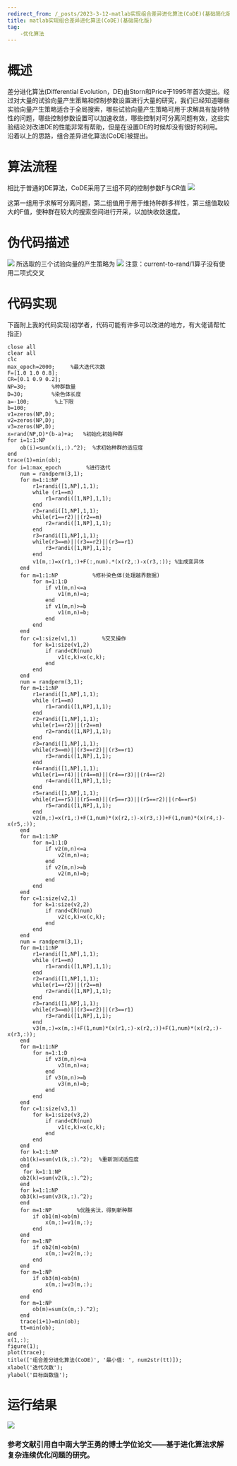 ```yaml
---
redirect_from: /_posts/2023-3-12-matlab实现组合差异进化算法(CoDE)(基础简化版)/
title: matlab实现组合差异进化算法(CoDE)(基础简化版)
tag:
    -优化算法
---
```

# 概述 
差分进化算法(Differential Evolution，DE)由Storn和Price于1995年首次提出。经过对大量的试验向量产生策略和控制参数设置进行大量的研究，我们已经知道哪些实验向量产生策略适合于全局搜索，哪些试验向量产生策略可用于求解具有旋转特性的问题，哪些控制参数设置可以加速收敛，哪些控制对可分离问题有效，这些实验结论对改进DE的性能非常有帮助，但是在设置DE的时候却没有很好的利用。  
沿着以上的思路，组合差异进化算法(CoDE)被提出。 
# 算法流程 
相比于普通的DE算法，CoDE采用了三组不同的控制参数F与CR值
![](https://img-blog.csdnimg.cn/img_convert/76948dc39ed12c85a2b68f6d618076d8.png) 

这第一组用于求解可分离问题，第二组值用于用于维持种群多样性，第三组值取较大的F值，使种群在较大的搜索空间进行开采，以加快收敛速度。

# 伪代码描述
![](https://img-blog.csdnimg.cn/img_convert/f993fe62d747a9f7cba12b16506ddc4e.png) 
所选取的三个试验向量的产生策略为 
![](https://img-blog.csdnimg.cn/img_convert/5cf7b8d2c652ec1df889bb51f2a39fb7.png) 
注意：current-to-rand/1算子没有使用二项式交叉 
# 代码实现 
下面附上我的代码实现(初学者，代码可能有许多可以改进的地方，有大佬请帮忙指正)
```
close all
clear all
clc
max_epoch=2000;     %最大迭代次数
F=[1.0 1.0 0.8];
CR=[0.1 0.9 0.2];
NP=30;        %种群数量
D=30;         %染色体长度
a=-100;        %上下限
b=100;
v1=zeros(NP,D);        
v2=zeros(NP,D);
v3=zeros(NP,D);
x=rand(NP,D)*(b-a)+a;   %初始化初始种群
for i=1:1:NP        
    ob(i)=sum(x(i,:).^2);  %求初始种群的适应度
end        
trace(1)=min(ob);
for i=1:max_epoch        %进行迭代
    num = randperm(3,1);        
    for m=1:1:NP
        r1=randi([1,NP],1,1);
        while (r1==m)
            r1=randi([1,NP],1,1);
        end
        r2=randi([1,NP],1,1);
        while(r1==r2)||(r2==m)
            r2=randi([1,NP],1,1);
        end
        r3=randi([1,NP],1,1);
        while(r3==m)||(r3==r2)||(r3==r1)
            r3=randi([1,NP],1,1);
        end
        v1(m,:)=x(r1,:)+F(:,num).*(x(r2,:)-x(r3,:)); %生成变异体
    end
    for m=1:1:NP           %修补染色体(处理越界数据)
        for n=1:1:D
            if v1(m,n)<=a
                v1(m,n)=a;
            end
            if v1(m,n)>=b
                v1(m,n)=b;
            end
        end
    end
    for c=1:size(v1,1)        %交叉操作
        for k=1:size(v1,2)
            if rand<CR(num)
                v1(c,k)=x(c,k);
            end
        end
    end
    num = randperm(3,1);
    for m=1:1:NP
        r1=randi([1,NP],1,1);
        while (r1==m)
            r1=randi([1,NP],1,1);
        end
        r2=randi([1,NP],1,1);
        while(r1==r2)||(r2==m)
            r2=randi([1,NP],1,1);
        end
        r3=randi([1,NP],1,1);
        while(r3==m)||(r3==r2)||(r3==r1)
            r3=randi([1,NP],1,1);
        end
        r4=randi([1,NP],1,1);
        while(r1==r4)||(r4==m)||(r4==r3)||(r4==r2)
            r4=randi([1,NP],1,1);
        end
        r5=randi([1,NP],1,1);
        while(r1==r5)||(r5==m)||(r5==r3)||(r5==r2)||(r4==r5)
            r5=randi([1,NP],1,1);
        end
        v2(m,:)=x(r1,:)+F(1,num)*(x(r2,:)-x(r3,:))+F(1,num)*(x(r4,:)-x(r5,:)); 
    end
    for m=1:1:NP        
        for n=1:1:D
            if v2(m,n)<=a
                v2(m,n)=a;
            end
            if v2(m,n)>=b
                v2(m,n)=b;
            end
        end
    end
    for c=1:size(v2,1)
        for k=1:size(v2,2)
            if rand<CR(num)
                v2(c,k)=x(c,k);
            end
        end
    end
    num = randperm(3,1);
    for m=1:1:NP
        r1=randi([1,NP],1,1);
        while (r1==m)
            r1=randi([1,NP],1,1);
        end
        r2=randi([1,NP],1,1);
        while(r1==r2)||(r2==m)
            r2=randi([1,NP],1,1);
        end
        r3=randi([1,NP],1,1);
        while(r3==m)||(r3==r2)||(r3==r1)
            r3=randi([1,NP],1,1);
        end
        v3(m,:)=x(m,:)+F(1,num)*(x(r1,:)-x(r2,:))+F(1,num)*(x(r2,:)-x(r3,:)); 
    end
    for m=1:1:NP       
        for n=1:1:D
            if v3(m,n)<=a
                v3(m,n)=a;
            end
            if v3(m,n)>=b
                v3(m,n)=b;
            end
        end
    end
    for c=1:size(v3,1)
        for k=1:size(v3,2)
            if rand<CR(num)
                v1(c,k)=x(c,k);
            end
        end
    end
    for k=1:1:NP        
    ob1(k)=sum(v1(k,:).^2);  %重新测试适应度
    end        
     for k=1:1:NP        
    ob2(k)=sum(v2(k,:).^2);  
    end        
    for k=1:1:NP        
    ob3(k)=sum(v3(k,:).^2);  
    end
    for m=1:NP        %优胜劣汰，得到新种群
        if ob1(m)<ob(m)    
            x(m,:)=v1(m,:);
        end
    end
    for m=1:NP
        if ob2(m)<ob(m)    
            x(m,:)=v2(m,:);
        end
    end
    for m=1:NP
        if ob3(m)<ob(m)    
            x(m,:)=v3(m,:);
        end
    end
    for m=1:NP
        ob(m)=sum(x(m,:).^2);
    end
    trace(i+1)=min(ob);
    tt=min(ob);
end
x(1,:);
figure(1);
plot(trace);
title(['组合差分进化算法(CoDE)', '最小值: ', num2str(tt)]);
xlabel('迭代次数'); 
ylabel('目标函数值');
```
# 运行结果
![](https://img-blog.csdnimg.cn/img_convert/88ddd05f4c9bb7e4a8c4fda3031ac5c4.png) 


### 参考文献引用自中南大学王勇的博士学位论文——基于进化算法求解复杂连续优化问题的研究。
